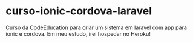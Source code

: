# curso-ionic-cordova-laravel
Curso da CodeEducation para criar um sistema em laravel com app para ionic e cordova. Em meu estudo, irei hospedar no Heroku!
